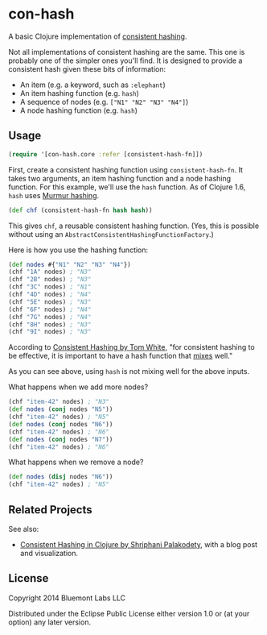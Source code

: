# con-hash

A basic Clojure implementation of [consistent hashing][1].

[1]: https://en.wikipedia.org/wiki/Consistent_hashing

Not all implementations of consistent hashing are the same. This one
is probably one of the simpler ones you'll find. It is designed to
provide a consistent hash given these bits of information:

* An item (e.g. a keyword, such as `:elephant`)
* An item hashing function (e.g. `hash`)
* A sequence of nodes (e.g. `["N1" "N2" "N3" "N4"]`)
* A node hashing function (e.g. `hash`)

## Usage

```clj
(require '[con-hash.core :refer [consistent-hash-fn]])
```

First, create a consistent hashing function using `consistent-hash-fn`. It
takes two arguments, an item hashing function and a node hashing function. For
this example, we'll use the `hash` function. As of Clojure 1.6, `hash` uses
[Murmur hashing][1].

```clj
(def chf (consistent-hash-fn hash hash))
```

This gives `chf`, a reusable consistent hashing function. (Yes, this is
possible without using an `AbstractConsistentHashingFunctionFactory`.)

[1]: https://en.wikipedia.org/wiki/MurmurHash

[2]: https://weblogs.java.net/blog/tomwhite/archive/2007/11/consistent_hash.html

[3]: http://problemsworthyofattack.blogspot.com/2007/10/mixing-with-md5.html

Here is how you use the hashing function:

```clj
(def nodes #{"N1" "N2" "N3" "N4"})
(chf "1A" nodes) ; "N3"
(chf "2B" nodes) ; "N3"
(chf "3C" nodes) ; "N1"
(chf "4D" nodes) ; "N4"
(chf "5E" nodes) ; "N3"
(chf "6F" nodes) ; "N4"
(chf "7G" nodes) ; "N4"
(chf "8H" nodes) ; "N3"
(chf "9I" nodes) ; "N3"
```

According to [Consistent Hashing by Tom White][2], "for consistent hashing to
be effective, it is important to have a hash function that [mixes][3] well."

As you can see above, using `hash` is not mixing well for the above inputs.

What happens when we add more nodes?

```clj
(chf "item-42" nodes) ; "N3"
(def nodes (conj nodes "N5"))
(chf "item-42" nodes) ; "N5"
(def nodes (conj nodes "N6"))
(chf "item-42" nodes) ; "N6"
(def nodes (conj nodes "N7"))
(chf "item-42" nodes) ; "N6"
```

What happens when we remove a node?

```clj
(def nodes (disj nodes "N6"))
(chf "item-42" nodes) ; "N5"
```

## Related Projects

See also:

* [Consistent Hashing in Clojure by Shriphani Palakodety][CHiC], with a blog
  post and visualization.

[CHiC]: http://blog.shriphani.com/2014/05/01/consistent-hashing-in-clojure/

## License

Copyright 2014 Bluemont Labs LLC

Distributed under the Eclipse Public License either version 1.0 or (at
your option) any later version.
